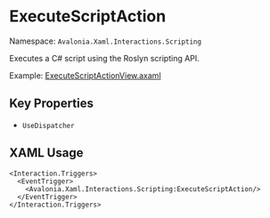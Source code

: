 # ExecuteScriptAction

Namespace: `Avalonia.Xaml.Interactions.Scripting`

Executes a C# script using the Roslyn scripting API.

Example: [ExecuteScriptActionView.axaml](samples/BehaviorsTestApplication/Views/Pages/ExecuteScriptActionView.axaml)

## Key Properties
- `UseDispatcher`

## XAML Usage
```xaml
<Interaction.Triggers>
  <EventTrigger>
    <Avalonia.Xaml.Interactions.Scripting:ExecuteScriptAction/>
  </EventTrigger>
</Interaction.Triggers>
```
